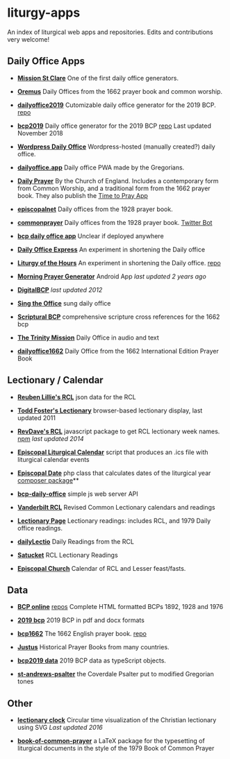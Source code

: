 # liturgy-apps
An index of liturgical web apps and repositories. Edits and contributions very welcome!

## Daily Office Apps

- **[Mission St Clare](https://www.missionstclare.com/english/index.html)** One of the first daily office generators.

- **[Oremus](http://oremus.org/)** Daily Offices from the 1662 prayer book and common worship.

- **[dailyoffice2019](https://www.dailyoffice2019.com)** Cutomizable daily office generator for the 2019 BCP. [repo](https://github.com/blocher/dailyoffice2019)

- **[bcp2019](https://bcp2019.com/)** Daily office generator for the 2019 BCP [repo](https://github.com/frpaulas/iphod) Last updated November 2018

- **[Wordpress Daily Office](https://dailyoffice.wordpress.com/)** Wordpress-hosted (manually created?) daily office.

- **[dailyoffice.app](https://dailyoffice.app/)** Daily office PWA made by the Gregorians.

- **[Daily Prayer](http://daily.commonworship.com/)** By the Church of England. Includes a contemporary form from Common Worship, and a traditional form from the 1662 prayer book. They also publish the [Time to Pray App](https://www.chpublishing.co.uk/apps/time-to-pray)

- **[episcopalnet](http://www.episcopalnet.org/)** Daily offices from the 1928 prayer book.

- **[commonprayer](http://www.commonprayer.org/)** Daily offices from the 1928 prayer book. [Twitter Bot](https://twitter.com/bcp1928)

- **[bcp daily office app](https://github.com/Renddslow/bcp-daily-office-app)** Unclear if deployed anywhere

- **[Daily Office Express](https://dailyofficeexpress.org/)** An experiment in shortening the Daily office

- **[Liturgy of the Hours](https://prayer.infopanel.org)** An experiment in shortening the Daily office. [repo](https://github.com/iethree/liturgy-of-the-hours)

- **[Morning Prayer Generator](https://github.com/rynstwrt/Morning-Prayer-Generator)** Android App _last updated 2 years ago_

- **[DigitalBCP](https://github.com/toddfoster/digitalbcp)** _last updated 2012_

- **[Sing the Office](https://singtheoffice.com/)** sung daily office

- **[Scriptural BCP](https://cwtc.gitlab.io/scriptural-bcp/index.html)** comprehensive scripture cross references for the 1662 bcp

- **[The Trinity Mission](https://thetrinitymission.org/)** Daily Office in audio and text

- **[dailyoffice1662](https://dailyoffice1662.com/)** Daily Office from the 1662 International Edition Prayer Book

## Lectionary / Calendar

- **[Reuben Lillie's RCL](https://github.com/reubenlillie/daily-office)** json data for the RCL

- **[Todd Foster's Lectionary](https://github.com/toddfoster/lectionary)** browser-based lectionary display, last updated 2011

- **[RevDave's RCL](https://github.com/revdave33/lectionary)** javascript package to get RCL lectionary week names. [npm](https://www.npmjs.com/package/lectionary) _last updated 2014_

- **[Episcopal Liturgical Calendar](https://github.com/paulburton0/EpiscopalLiturgicalCalendar)** script that produces an .ics file with liturgical calendar events

- **[Episcopal Date](https://github.com/peckrob/EpiscopalDate)** php class that calculates dates of the liturgical year [composer package](https://packagist.org/packages/peckrob/episcopaldate)**

- **[bcp-daily-office](https://github.com/Renddslow/bcp-daily-office)** simple js web server API

- **[Vanderbilt RCL](https://lectionary.library.vanderbilt.edu/)** Revised Common Lectionary calendars and readings

- **[Lectionary Page](http://lectionarypage.net/)** Lectionary readings: includes RCL, and 1979 Daily office readings.

- **[dailyLectio](https://www.dailylectio.net)** Daily Readings from the RCL

- **[Satucket](http://satucket.com/lectionary/)** RCL Lectionary Readings

- **[Episcopal Church](https://episcopalchurch.org/lectionary-calendar)** Calendar of RCL and Lesser feast/fasts.

## Data

- **[BCP online](https://www.bcponline.org/)** [repos](https://github.com/bcponline) Complete HTML formatted BCPs 1892, 1928 and 1976

- **[2019 bcp](http://bcp2019.anglicanchurch.net/index.php/downloads/)** 2019 BCP in pdf and docx formats

- **[bcp1662](https://www.eskimo.com/~lhowell/bcp1662/)** The 1662 English prayer book. [repo](https://github.com/eddsalkield/bcp-parser)

- **[Justus](http://justus.anglican.org/resources/bcp/)** Historical Prayer Books from many countries.

- **[bcp2019 data](https://github.com/bryanlilly/bcp2019-data)** 2019 BCP data as typeScript objects.

- **[st-andrews-psalter](https://github.com/santeyio/st-andrews-psalter)** the Coverdale Psalter put to modified Gregorian tones

## Other

- **[lectionary clock](https://github.com/wfwalker/lectionaryclock)** Circular time visualization of the Christian lectionary using SVG _Last updated 2016_

- **[book-of-common-prayer](https://a-coles.github.io/projects/book-of-common-prayer.html)** a LaTeX package for the typesetting of liturgical documents in the style of the 1979 Book of Common Prayer

